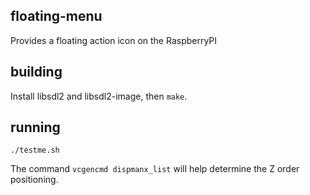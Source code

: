 ## floating-menu
Provides a floating action icon on the RaspberryPI

## building

Install libsdl2 and libsdl2-image, then `make`.

## running

`./testme.sh`

The command `vcgencmd dispmanx_list` will help determine the Z order positioning.
